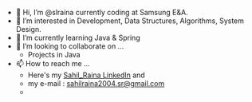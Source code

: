 - 👋 Hi, I’m @slraina currently coding at Samsung E&A.
- 👀 I’m interested in Development, Data Structures, Algorithms, System Design. 
- 🌱 I’m currently learning Java & Spring
- 💞️ I’m looking to collaborate on ...
    - Projects in Java     
- 📫 How to reach me ... 
    - Here's my [Sahil_Raina LinkedIn](https://www.linkedin.com/in/sahilrainab/) and 
    - my e-mail : sahilraina2004.sr@gmail.com
    - 
<!---
slraina/slraina is a ✨ special ✨ repository because its `README.md` (this file) appears on your GitHub profile.
You can click the Preview link to take a look at your changes.
--->
